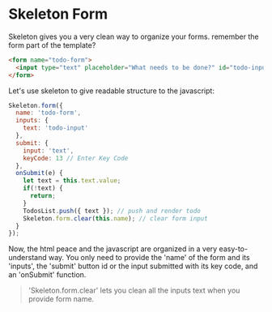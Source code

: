 # Skeleton Form

Skeleton gives you a very clean way to organize your forms.
remember the form part of the template?
```html
<form name="todo-form">
  <input type="text" placeholder="What needs to be done?" id="todo-input" />
</form>
```

Let's use skeleton to give readable structure to the javascript:
```js
Skeleton.form({
  name: 'todo-form',
  inputs: {
    text: 'todo-input'
  },
  submit: {
    input: 'text',
    keyCode: 13 // Enter Key Code
  },
  onSubmit(e) {
    let text = this.text.value;
    if(!text) {
      return;
    }
    TodosList.push({ text }); // push and render todo
    Skeleton.form.clear(this.name); // clear form input
  }
});
```

Now, the html peace and the javascript are organized in a very easy-to-understand way.
You only need to provide the 'name' of the form and its 'inputs', the 'submit' button
id or the input submitted with its key code, and an 'onSubmit' function.
> 'Skeleton.form.clear' lets you clean all the inputs text when you provide form name.